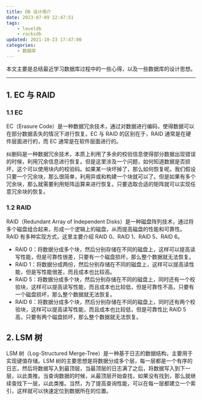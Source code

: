 ```yaml
---
title: DB 设计简介
date: 2023-07-09 22:47:51
tags:
	- leveldb
    - rocksdb
updated: 2021-10-23 17:47:00
categories:
	- 数据库
---
```


本文主要是总结最近学习数据库过程中的一些心得，以及一些数据库的设计思想。

<!-- more -->

---

## 1. EC 与 RAID

### 1.1 EC

EC（Erasure Code）是一种数据冗余技术，通过对数据进行编码，使得数据可以在部分数据丢失的情况下进行恢复。EC 与 RAID 的区别在于，RAID 通常是在硬件层面进行的，而 EC 通常是在软件层面进行的。

纠删码是一种数据冗余技术，本质上利用了多余的校验信息使得部分数据出现错误的时候，利用冗余信息进行恢复。但是这里涉及一个问题，如何知道数据是否损坏，这个可以使用块内的校验码。如果某一块坏掉了，那么如何恢复呢。我们假设只要一个冗余块，那么很简单，利用异或和构建一个块就可以了。但是如果有多个冗余块，那么就需要利用矩阵运算来进行恢复。只要选取合适的矩阵就可以实现任意冗余块的恢复。

### 1.2 RAID

RAID（Redundant Array of Independent Disks）是一种磁盘阵列技术，通过将多个磁盘组合起来，形成一个逻辑上的磁盘，从而提高磁盘的性能和可靠性。RAID 有多种实现方式，这里主要介绍 RAID 0、RAID 1、RAID 5、RAID 6。

- RAID 0：将数据分成多个块，然后分别存储在不同的磁盘上，这样可以提高读写性能，但是可靠性很差，只要有一个磁盘损坏，那么整个数据就无法恢复。
- RAID 1：将数据分成两份，然后分别存储在不同的磁盘上，这样可以提高读性能，但是写性能很差，而且成本也比较高。
- RAID 5：将数据分成多个块，然后分别存储在不同的磁盘上，同时还有一个校验块，这样可以提高读写性能，而且成本也比较低，但是可靠性不高，只要有一个磁盘损坏，那么整个数据就无法恢复。
- RAID 6：将数据分成多个块，然后分别存储在不同的磁盘上，同时还有两个校验块，这样可以提高读写性能，而且成本也比较低，但是可靠性比 RAID 5 高，只要有两个磁盘损坏，那么整个数据就无法恢复。

## 2. LSM 树

LSM 树（Log-Structured Merge-Tree）是一种基于日志的数据结构，主要用于实现键值存储。LSM 树的主要思想是将数据分成多个层，每一层都是一个有序的日志，然后将数据写入到最顶层，当最顶层的日志满了之后，将数据写入到下一层，以此类推。当查询数据的时候，从最顶层开始查找，如果没有找到，那么就继续查找下一层，以此类推。当然，为了提高查询性能，可以在每一层都建立一个索引，这样就可以快速定位到数据所在的位置。
